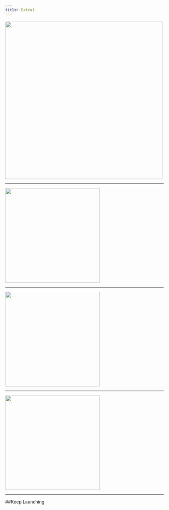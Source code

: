 ```yaml
---
title: Extra!
---
```


<img src="https://media.giphy.com/media/3ofSBs4Q1f8Q4aRFkc/giphy.gif" width="500">

---

<img src="https://taskeo.co/blog/wp-content/uploads/2018/09/betalist-300x154.png" width="300">


---

<img src="https://logos-download.com/wp-content/uploads/2016/06/Reddit_logo_full_1.png" width="300">


---

<img src="https://www.earnup.com/wp-content/uploads/2018/04/medium-logo.jpeg" width="300">


---

##Keep Launching